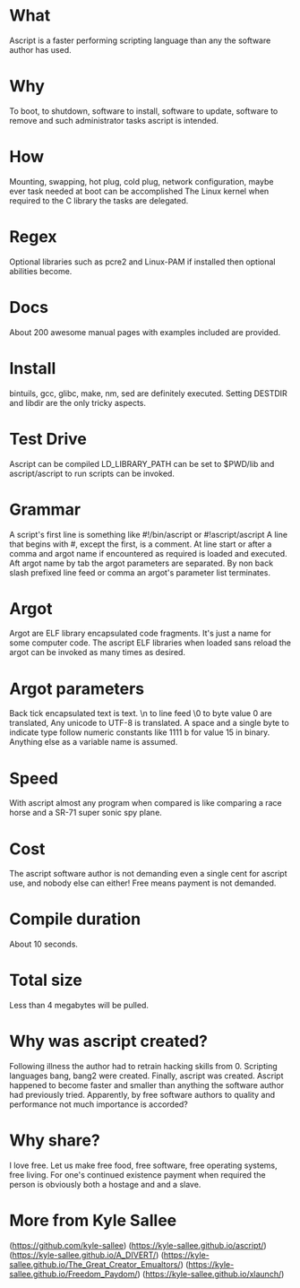 # What
Ascript is a faster performing scripting language than any the software author has used.

# Why
To boot, to shutdown, software to install, software to update, software to remove and such administrator tasks ascript is intended.

# How
Mounting, swapping, hot plug, cold plug, network configuration, maybe ever task needed at boot can be accomplished
The Linux kernel when required to the C library the tasks are delegated.

# Regex
Optional libraries such as pcre2 and Linux-PAM if installed then optional abilities become.

# Docs
About 200 awesome manual pages with examples included are provided.

# Install
bintuils, gcc, glibc, make, nm, sed are definitely executed.
Setting DESTDIR and libdir are the only tricky aspects.

# Test Drive
Ascript can be compiled LD_LIBRARY_PATH can be set to $PWD/lib and ascript/ascript to run scripts can be invoked.

# Grammar
A script's first line is something like
\#!/bin/ascript
or
\#!ascript/ascript
A line that begins with #, except the first, is a comment.
At line start or after a comma and argot name if encountered as required is loaded and executed.
Aft argot name by tab the argot parameters are separated.
By non back slash prefixed line feed or comma
an argot's parameter list terminates.

# Argot
Argot are ELF library encapsulated code fragments.  It's just a name for some computer code.
The ascript ELF libraries when loaded sans reload the argot can be invoked as many times as desired.

# Argot parameters
Back tick encapsulated text is text.  \n to line feed \0 to byte value 0 are translated,  Any unicode to UTF-8 is translated. 
A space and a single byte to indicate type follow numeric constants like 1111 b for value 15 in binary.
Anything else as a variable name is assumed.

# Speed
With ascript almost any program when compared is like comparing a race horse and a SR-71 super sonic spy plane.

# Cost
The ascript software author is not demanding even a single cent for ascript use, and nobody else can either!
Free means payment is not demanded.

# Compile duration
About 10 seconds.

# Total size
Less than 4 megabytes will be pulled.

# Why was ascript created?
Following illness the author had to retrain hacking skills from 0.  Scripting languages bang, bang2 were created.  Finally, ascript was created.
Ascript happened to become faster and smaller than anything the software author had previously tried.
Apparently, by free software authors to quality and performance not much importance is accorded?

# Why share?
I love free.  Let us make free food, free software, free operating systems, free living.
For one's continued existence payment when required the person is obviously both a hostage and and a slave.

# More from Kyle Sallee 
(https://github.com/kyle-sallee)
(https://kyle-sallee.github.io/ascript/)
(https://kyle-sallee.github.io/A_DIVERT/)
(https://kyle-sallee.github.io/The_Great_Creator_Emualtors/)
(https://kyle-sallee.github.io/Freedom_Paydom/)
(https://kyle-sallee.github.io/xlaunch/)
